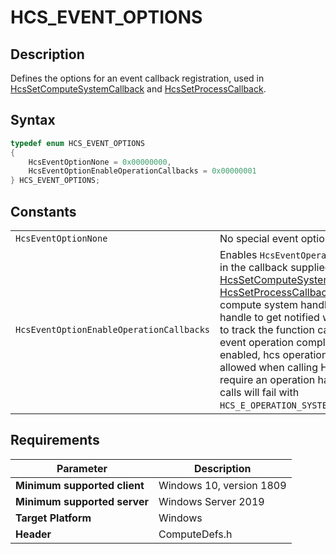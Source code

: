# HCS_EVENT_OPTIONS

## Description

Defines the options for an event callback registration, used in [HcsSetComputeSystemCallback](./HcsSetComputeSystemCallback.md) and [HcsSetProcessCallback](./HcsSetProcessCallback.md).

## Syntax

```cpp
typedef enum HCS_EVENT_OPTIONS
{
    HcsEventOptionNone = 0x00000000,
    HcsEventOptionEnableOperationCallbacks = 0x00000001
} HCS_EVENT_OPTIONS;
```

## Constants

|||
|---|---|
|`HcsEventOptionNone`|No special event options.|
|`HcsEventOptionEnableOperationCallbacks`|Enables `HcsEventOperationCallback` [event type](./HCS_EVENT_TYPE.md) in the callback supplied in [HcsSetComputeSystemCallback](./HcsSetComputeSystemCallback.md) and [HcsSetProcessCallback](./HcsSetProcessCallback.md). This allows for a compute system handle or compute process handle to get notified when the operation used to track the function call completes. When event operation completion callbacks are enabled, hcs operations with callbacks are not allowed when calling HCS functions that require an operation handle. Such function calls will fail with `HCS_E_OPERATION_SYSTEM_CALLBACK_ALREADY_SET`.|


## Requirements

|Parameter|Description|
|---|---|
| **Minimum supported client** | Windows 10, version 1809 |
| **Minimum supported server** | Windows Server 2019 |
| **Target Platform** | Windows |
| **Header** | ComputeDefs.h |
